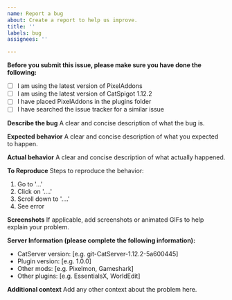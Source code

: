 ```yaml
---
name: Report a bug
about: Create a report to help us improve.
title: ''
labels: bug
assignees: ''

---
```


**Before you submit this issue, please make sure you have done the following:**
- [ ] I am using the latest version of PixelAddons
- [ ] I am using the latest version of CatSpigot 1.12.2
- [ ] I have placed PixelAddons in the plugins folder
- [ ] I have searched the issue tracker for a similar issue

**Describe the bug**
A clear and concise description of what the bug is.

**Expected behavior**
A clear and concise description of what you expected to happen.

**Actual behavior**
A clear and concise description of what actually happened.

**To Reproduce**
Steps to reproduce the behavior:
1. Go to '...'
2. Click on '....'
3. Scroll down to '....'
4. See error

**Screenshots**
If applicable, add screenshots or animated GIFs to help explain your problem.

**Server Information (please complete the following information):**
 - CatServer version: [e.g. git-CatServer-1.12.2-5a600445]
 - Plugin version: [e.g. 1.0.0]
 - Other mods: [e.g. Pixelmon, Gameshark]
 - Other plugins: [e.g. EssentialsX, WorldEdit]

**Additional context**
Add any other context about the problem here.
